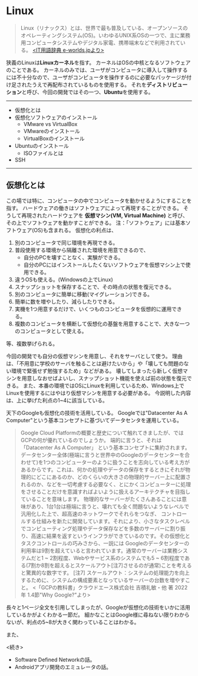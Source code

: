 # Linux
>  Linux（リナックス）とは、世界で最も普及している、オープンソースのオペレーティングシステム(OS)。いわゆるUNIX系OSの一つで、主に業務用コンピュータシステムやデジタル家電、携帯端末などで利用されている。
> [<IT用語辞典 e-worlds.jpより>](https://e-words.jp/w/Linux.html)

狭義のLinuxは**Linuxカーネル**を指す。
カーネルはOSの中核となるソフトウェアのことである。
カーネルのみでは、ユーザがコンピュータに導入して操作するには不十分なので、ユーザがコンピュータを操作するのに必要なパッケージが付け足されたうえで再配布されているものを使用する。
それを**ディストリビューション**と呼び、今回の開発ではその一つ、**Ubuntu**を使用する。

---
- 仮想化とは
- 仮想化ソフトウェアのインストール
	- VMware vs VirtualBox
	- VMwareのインストール
	- VirtualBoxのインストール
- Ubuntuのインストール
	- ISOファイルとは
- SSH
---

## 仮想化とは
この場では特に、コンピュータの中でコンピュータを動かせるようにすることを指す。
ハードウェアの働きはソフトウェアによって再現することができる。
そうして再現されたハードウェアを **仮想マシン(VM, Virtual Machine)** と呼び、その上でソフトウェアを動かすことができる。
注：「ソフトウェア」には基本ソフトウェア(OS)も含まれる。
仮想化の利点は、
1. 別のコンピュータで同じ環境を再現できる。
1. 普段使用する環境から隔離された環境を用意できるので、
	- 自分のPCを壊すことなく、実験ができる。
	- 自分のPCにはインストールしたくないソフトウェアを仮想マシン上で使用できる。
1. 違うOSも使える。(Windowsの上でLinux)
1. スナップショットを保存することで、その時点の状態を復元できる。
1. 別のコンピュータに簡単に移動(マイグレーション)できる。
1. 簡単に数を増やしたり、減らしたりできる。
1. 実機を1つ用意するだけで、いくつものコンピュータを仮想的に運用できる。
1. 複数のコンピュータを横断して仮想化の基盤を用意することで、大きな一つのコンピュータとして使える。

等、複数挙げられる。

今回の開発でも自分の仮想マシンを用意し、それをサーバとして使う。
理由は、「不用意に学校のサーバを触ることは避けたいから」や「壊しても問題のない環境で緊張せず勉強するため」などがある。
壊してしまったら新しく仮想マシンを用意しなおせばよいし、スナップショット機能を使えば前の状態を復元できる。
また、本番の環境ではOSにLinuxを利用しているため、Windows上でLinuxを使用するにはやはり仮想マシンを用意する必要がある。
今説明した内容は、上に挙げた利点の1~4に該当している。

天下のGoogleも仮想化の技術を活用している。
Googleでは"Datacenter As A Computer"という基本コンセプトに基づいてデータセンタを運用している。
> Google Cloud Platformの概要と歴史について触れてきましたが、ではGCPの何が優れているのでしょうか。
> 端的に言うと、それは「Datacenter As A Computer」 という基本コンセプトに集約されます。データセンター全体(極端に言うと世界中のGoogleのデータセンターを合わせて)を1つのコンピューターのように扱うことを志向している考え方があるからです。これは、何かの処理やデータの保存をするときにそれが物理的にどこにあるのか、どのくらいの大きさの物理的サーバー上に配置されるのか、などを一切考慮する必要なく、とにかくコンピューターに処理をさせることだけを意識すればよいように扱えるアーキテクチャを目指していることを意味します。
> 物理的なサーバーがたくさんあることには意味があり、1台1台は極端に言うと、壊れても全く問題ないようなレベルで汎用化した上で、超高速のネットワークでそれらをつなぎ、 コントロールする仕組みを新たに開発しています。それにより、小さなタスクレベルでコンピューティング処理やデータ保存などを多数のサーバーに割り振り、高速に結果を返すというインフラができているのです。その仮想化とタスクコントロールの巧みさから、一説には Googleのデータセンターの利用率は9割を超えていると言われています。通常のサーバーは業務システムだと1 ~ 2割程度、Webやサービス系のシステムでも5 ~ 6割程度である(7割か8割を超えるとスケールアウト[注7]させるのが通常)ことを考えると驚異的な数字です。
[注7] スケールアウト：システムの処理能力を向上するために、システムの構成要素となっているサーバーの台数を増やすこと。
> <「GCPの教科書」クラウドエース株式会社 吉積礼敏・他 著 2022年 1.4節"Why Google?"より>

長々と1ページ全文を引用してしまったが、Googleが仮想化の技術をいかに活用しているかがよくわかる一節だ。
細かなことはGoogle様に尋ねない限りわからないが、利点の5~8が大きく関わっていることはわかる。

また、

<続き>
- Software Defined Networkの話。
- Androidアプリ開発のエミュレータの話。
